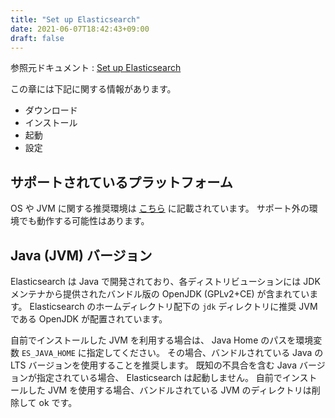 ```yaml
---
title: "Set up Elasticsearch"
date: 2021-06-07T18:42:43+09:00
draft: false
---
```


参照元ドキュメント : [Set up Elasticsearch](https://www.elastic.co/guide/en/elasticsearch/reference/current/setup.html)

この章には下記に関する情報があります。

* ダウンロード
* インストール
* 起動
* 設定

## サポートされているプラットフォーム
OS や JVM に関する推奨環境は [こちら](https://www.elastic.co/support/matrix) に記載されています。
サポート外の環境でも動作する可能性はあります。

## Java (JVM) バージョン
Elasticsearch は Java で開発されており、各ディストリビューションには JDK メンテナから提供されたバンドル版の OpenJDK (GPLv2+CE) が含まれています。
Elasticsearch のホームディレクトリ配下の `jdk` ディレクトリに推奨 JVM である OpenJDK が配置されています。

自前でインストールした JVM を利用する場合は、 Java Home のパスを環境変数 `ES_JAVA_HOME` に指定してください。
その場合、バンドルされている Java の LTS バージョンを使用することを推奨します。
既知の不具合を含む Java バージョンが指定されている場合、 Elasticsearch は起動しません。
自前でインストールした JVM を使用する場合、バンドルされている JVM のディレクトリは削除して ok です。
